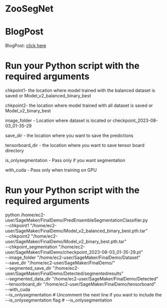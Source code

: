 # ZooSegNet
# BlogPost
BlogPost: [click here](https://mayankanand111.github.io/Mayank_Portfolio/post/project-2/)

# Run your Python script with the required arguments
 chkpoint1- the location where model trained with the balanced dataset is saved or Model_v2_balanced_binary_best
 
 chkpoint2- the location where model trained with all dataset is saved or Model_v2_binary_best
 
 image_folder - Location where dataset is located or checkpoint_2023-08-03_01-35-29
 
 save_dir - the location where you want to save the predictions
 
 tensorboard_dir - the location where you want to save tensor board directory
 
 is_onlysegmentation - Pass only if you want segmentation
 
 with_cuda - Pass only when training on GPU 

# Run your Python script with the required arguments
python /home/ec2-user/SageMaker/FinalDemo/PredEnsembleSegmentationClassifier.py \
    --chkpoint1 "/home/ec2-user/SageMaker/FinalDemo/Model_v2_balanced_binary_best.pth.tar" \
    --chkpoint2 "/home/ec2-user/SageMaker/FinalDemo/Model_v2_binary_best.pth.tar" \
    --chkpoint_segmentation "/home/ec2-user/SageMaker/FinalDemo/checkpoint_2023-08-03_01-35-29.pt" \
    --image_folder "/home/ec2-user/SageMaker/FinalDemo/Dataset" \
    --save_dir "/home/ec2-user/SageMaker/FinalDemo/" \
    --segmented_save_dir "/home/ec2-user/SageMaker/FinalDemo/Detected/segmentedresults" \
    --segmented_data_dir "/home/ec2-user/SageMaker/FinalDemo/Detected" \
    --tensorboard_dir "/home/ec2-user/SageMaker/FinalDemo/tensorboard" \
    --with_cuda \
     --is_onlysegmentation
    # Uncomment the next line if you want to include the --is_onlysegmentation flag
    # --is_onlysegmentation

